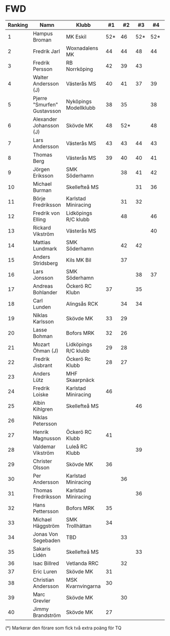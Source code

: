 # FWD

| Ranking | Namn                        | Klubb                 |  #1 |  #2 |  #3 |  #4 |  #5 | Final | Tot |
| ------- | --------------------------- | --------------------- | --- | --- | --- | --- | --- | ----- | --- |
| 1       | Hampus Broman               | MK Eskil              | 52* | 46  | 52* | 52* |     | 62*   | 218 |
| 2       | Fredrik Jarl                | Woxnadalens MK        | 44  | 44  | 48  | 44  |     | 57    | 193 |
| 3       | Fredrik Persson             | RB Norrköping         | 42  | 39  | 43  |     |     | 54    | 178 |
| 4       | Walter Andersson (J)        | Västerås MS           | 40  | 41  | 37  | 39  |     | 52    | 172 |
| 5       | Pjerre "Smurfen" Gustavsson | Nyköpings Modellklubb | 38  | 35  |     | 38  |     | 51    | 162 |
| 6       | Alexander Johansson (J)     | Skövde MK             | 48  | 52* |     | 48  |     |       | 148 |
| 7       | Lars Andersson              | Västerås MS           | 43  | 43  | 44  | 43  |     |       | 130 |
| 8       | Thomas Berg                 | Västerås MS           | 39  | 40  | 40  | 41  |     |       | 121 |
| 9       | Jörgen Eriksson             | SMK Söderhamn         |     | 38  | 41  | 42  |     |       | 121 |
| 10      | Michael Burman              | Skellefteå MS         |     |     | 31  | 36  |     | 46    | 113 |
| 11      | Börje Fredriksson           | Karlstad Miniracing   |     | 31  | 32  |     |     | 48    | 111 |
| 12      | Fredrik von Elling          | Lidköpings R/C klubb  |     | 48  |     | 46  |     |       | 94  |
| 13      | Rickard Vikström            | Västerås MS           |     |     |     | 40  |     | 50    | 90  |
| 14      | Mattias Lundmark            | SMK Söderhamn         |     | 42  | 42  |     |     |       | 84  |
| 15      | Anders Stridsberg           | Kils MK Bil           |     | 37  |     |     |     | 47    | 84  |
| 16      | Lars Jonsson                | SMK Söderhamn         |     |     | 38  | 37  |     |       | 75  |
| 17      | Andreas Bohlander           | Öckerö RC Klubn       | 37  |     | 35  |     |     |       | 72  |
| 18      | Carl Lunden                 | Alingsås RCK          |     | 34  | 34  |     |     |       | 68  |
| 19      | Niklas Karlsson             | Skövde MK             | 33  | 29  |     |     |     |       | 62  |
| 20      | Lasse Bohman                | Bofors MRK            | 32  | 26  |     |     |     |       | 58  |
| 21      | Mozart Öhman (J)            | Lidköpings R/C klubb  | 29  | 28  |     |     |     |       | 57  |
| 22      | Fredrik Jisbrant            | Öckerö Rc Klubb       | 28  | 27  |     |     |     |       | 55  |
| 23      | Anders Lütz                 | MHF Skaarpnäck        |     |     |     |     |     | 49    | 49  |
| 24      | Fredrik Loiske              | Karlstad Miniracing   | 46  |     |     |     |     |       | 46  |
| 25      | Albin Kihlgren              | Skellefteå MS         |     |     | 46  |     |     |       | 46  |
| 26      | Niklas Petersson            |                       |     |     |     |     |     | 45    | 45  |
| 27      | Henrik Magnusson            | Öckerö RC Klubb       | 41  |     |     |     |     |       | 41  |
| 28      | Valdemar Vikström           | Luleå RC Klubb        |     |     | 39  |     |     |       | 39  |
| 29      | Christer Olsson             | Skövde MK             | 36  |     |     |     |     |       | 36  |
| 30      | Per Andersson               | Karlstad Miniracing   |     | 36  |     |     |     |       | 36  |
| 31      | Thomas Fredriksson          | Karlstad Miniracing   |     |     | 36  |     |     |       | 36  |
| 32      | Hans Pettersson             | Bofors MRK            | 35  |     |     |     |     |       | 35  |
| 33      | Michael Häggström           | SMK Trollhättan       | 34  |     |     |     |     |       | 34  |
| 34      | Jonas Von Segebaden         | TBD                   |     | 33  |     |     |     |       | 33  |
| 35      | Sakaris Lidén               | Skellefteå MS         |     |     | 33  |     |     |       | 33  |
| 36      | Isac Billred                | Vetlanda RRC          |     | 32  |     |     |     |       | 32  |
| 37      | Eric Luren                  | Skövde MK             | 31  |     |     |     |     |       | 31  |
| 38      | Christian Andersson         | MSK Kvarnvingarna     | 30  |     |     |     |     |       | 30  |
| 39      | Marc Grevler                | Skövde MK             |     | 30  |     |     |     |       | 30  |
| 40      | Jimmy Brandström            | Skövde MK             | 27  |     |     |     |     |       | 27  |

(*) Markerar den förare som fick två extra poäng för TQ
